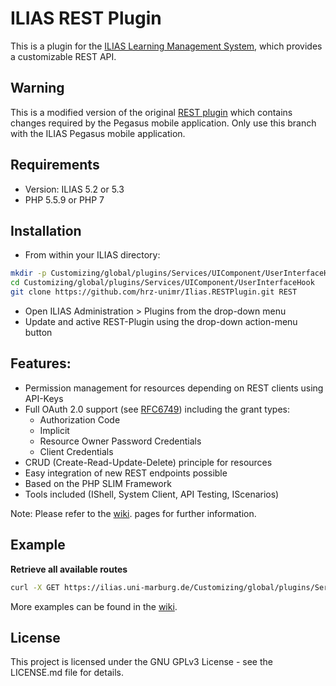 # ILIAS REST Plugin

This is a plugin for the [ILIAS Learning Management System](<http://www.ilias.de>), which provides a customizable REST API.

## Warning
This is a modified version of the original [REST plugin](https://github.com/hrz-unimr/Ilias.RESTPlugin) 
which contains changes required by the Pegasus mobile application. Only use this
branch with the ILIAS Pegasus mobile application.

## Requirements
* Version: ILIAS 5.2 or 5.3
* PHP 5.5.9 or PHP 7

## Installation

*   From within your ILIAS directory:

```bash
mkdir -p Customizing/global/plugins/Services/UIComponent/UserInterfaceHook
cd Customizing/global/plugins/Services/UIComponent/UserInterfaceHook
git clone https://github.com/hrz-unimr/Ilias.RESTPlugin.git REST
```

*   Open ILIAS Administration &gt; Plugins from the drop-down menu
*   Update and active REST-Plugin using the drop-down action-menu button

## Features:

*   Permission management for resources depending on REST clients using API-Keys
*   Full OAuth 2.0 support (see [RFC6749](<http://tools.ietf.org/html/rfc6749>)) including the grant types:
    *   Authorization Code
    *   Implicit
    *   Resource Owner Password Credentials
    *   Client Credentials
*   CRUD (Create-Read-Update-Delete) principle for resources
*   Easy integration of new REST endpoints possible
*   Based on the PHP SLIM Framework
*   Tools included (IShell, System Client, API Testing, IScenarios)

Note: Please refer to the [wiki](https://github.com/hrz-unimr/Ilias.RESTPlugin/wiki). pages for further information.

## Example
**Retrieve all available routes**

```bash
curl -X GET https://ilias.uni-marburg.de/Customizing/global/plugins/Services/UIComponent/UserInterfaceHook/REST/api.php/v2/util/routes
```

More examples can be found in the [wiki](https://github.com/hrz-unimr/Ilias.RESTPlugin/wiki/Examples).

## License
This project is licensed under the GNU GPLv3 License - see the LICENSE.md file for details.
